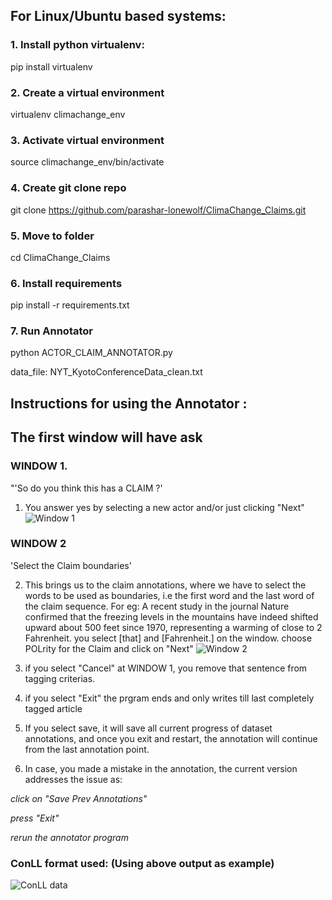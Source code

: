 ## For Linux/Ubuntu based systems:
### 1. Install python virtualenv:
pip install virtualenv

### 2. Create a virtual environment
virtualenv climachange_env

### 3. Activate virtual environment
source climachange_env/bin/activate

### 4. Create git clone repo
git clone https://github.com/parashar-lonewolf/ClimaChange_Claims.git

### 5. Move to folder
cd ClimaChange_Claims

### 6. Install requirements
pip install -r requirements.txt 

### 7. Run Annotator
python  ACTOR_CLAIM_ANNOTATOR.py 

data_file: NYT_KyotoConferenceData_clean.txt

## Instructions for using the Annotator :

## The first window will have ask
### WINDOW 1. 
"'So do you think this has a CLAIM ?'

1. You answer yes by selecting a new actor and/or just clicking "Next"
![Window 1](https://cdn.mathpix.com/snip/images/l84NuUtIWpOn2dMH854MHh8kTqtPhRJpxBjx91VuFH8.original.fullsize.png)

### WINDOW 2
'Select the Claim boundaries'

2. This brings us to the claim annotations, where we have to select the words to be used as boundaries, i.e
the first word and the last word of the claim sequence.
For eg: A recent study in the journal Nature  confirmed that the freezing levels in the mountains have indeed 
shifted upward about 500 feet since 1970, representing a warming of close to 2 Fahrenheit.
you select [that] and [Fahrenheit.] on the window. choose  POLrity for the Claim and click on "Next"
![Window 2](https://cdn.mathpix.com/snip/images/-Io3tJ3axVg6pUSTEb_GLIMlE5oiangjQH3OjU9hwao.original.fullsize.png)

3. if you select "Cancel" at WINDOW 1, you remove that sentence from tagging criterias.
4. if you select "Exit" the prgram ends and only writes till last completely tagged article
5. If you select save, it will save all current progress of dataset annotations,
and once you exit and restart, the annotation will continue from the last annotation point.
6. In case, you made a mistake in the annotation, the current version addresses the issue as:

*click on "Save Prev Annotations"*

*press "Exit"*

*rerun the annotator program*

### ConLL format used: (Using above output as example)
![ConLL data](https://cdn.mathpix.com/snip/images/5U9XJFTm65qNzJSjBs-GODAAdsxy2AcHUX-77qxJoIc.original.fullsize.png)

